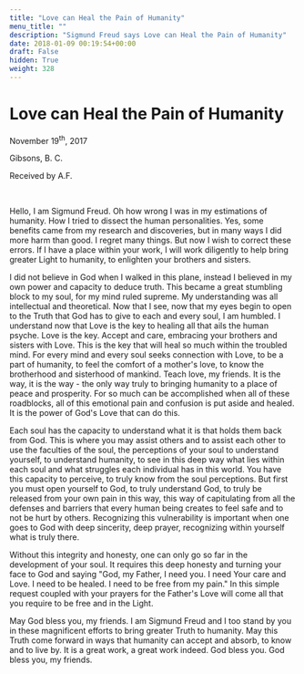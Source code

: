 ```yaml
---
title: "Love can Heal the Pain of Humanity"
menu_title: ""
description: "Sigmund Freud says Love can Heal the Pain of Humanity"
date: 2018-01-09 00:19:54+00:00
draft: False
hidden: True
weight: 328
---
```

# Love can Heal the Pain of Humanity

November 19<sup>th</sup>, 2017

Gibsons, B. C.

Received by A.F.

 

Hello, I am Sigmund Freud. Oh how wrong I was in my estimations of humanity. How I tried to dissect the human personalities. Yes, some benefits came from my research and discoveries, but in many ways I did more harm than good. I regret many things. But now I wish to correct these errors. If I have a place within your work, I will work diligently to help bring greater Light to humanity, to enlighten your brothers and sisters. 

I did not believe in God when I walked in this plane, instead I believed in my own power and capacity to deduce truth. This became a great stumbling block to my soul, for my mind ruled supreme. My understanding was all intellectual and theoretical. Now that I see, now that my eyes begin to open to the Truth that God has to give to each and every soul, I am humbled. I understand now that Love is the key to healing all that ails the human psyche. Love is the key. Accept and care, embracing your brothers and sisters with Love. This is the key that will heal so much within the troubled mind. For every mind and every soul seeks connection with Love, to be a part of humanity, to feel the comfort of a mother's love, to know the brotherhood and sisterhood of mankind. Teach love, my friends. It is the way, it is the way - the only way truly to bringing humanity to a place of peace and prosperity. For so much can be accomplished when all of these roadblocks, all of this emotional pain and confusion is put aside and healed. It is the power of God's Love that can do this.

Each soul has the capacity to understand what it is that holds them back from God. This is where you may assist others and to assist each other to use the faculties of the soul, the perceptions of your soul to understand yourself, to understand humanity, to see in this deep way what lies within each soul and what struggles each individual has in this world. You have this capacity to perceive, to truly know from the soul perceptions. But first you must open yourself to God, to truly understand God, to truly be released from your own pain in this way, this way of capitulating from all the defenses and barriers that every human being creates to feel safe and to not be hurt by others. Recognizing this vulnerability is important when one goes to God with deep sincerity, deep prayer, recognizing within yourself what is truly there. 

Without this integrity and honesty, one can only go so far in the development of your soul. It requires this deep honesty and turning your face to God and saying "God, my Father, I need you. I need Your care and Love. I need to be healed. I need to be free from my pain." In this simple request coupled with your prayers for the Father's Love will come all that you require to be free and in the Light.

May God bless you, my friends. I am Sigmund Freud and I too stand by you in these magnificent efforts to bring greater Truth to humanity. May this Truth come forward in ways that humanity can accept and absorb, to know and to live by. It is a great work, a great work indeed. God bless you. God bless you, my friends.
